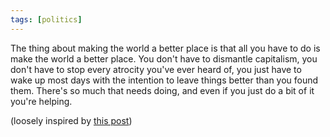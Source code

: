 ```yaml
---
tags: [politics] 
---
```


The thing about making the world a better place is that all you have to do is make the world a better place. You don't have to dismantle capitalism, you don't have to stop every atrocity you've ever heard of, you just have to wake up most days with the intention to leave things better than you found them. There's so much that needs doing, and even if you just do a bit of it you're helping.

(loosely inspired by [this post](https://pervocracy.com/essays/resistance-is-not-an-emotion/))
